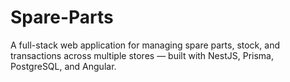# Spare-Parts
A full-stack web application for managing spare parts, stock, and transactions across multiple stores — built with NestJS, Prisma, PostgreSQL, and Angular.

